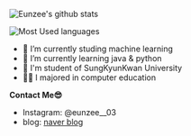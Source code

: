 
![Eunzee's github stats](https://github-readme-stats.vercel.app/api?username=eunjijeon11&show_icons=true&custom_title=Eunzee's+github+states)

![Most Used languages](https://github-readme-stats.vercel.app/api/top-langs/?username=eunjijeon11&layout=compact)

- 🔭 I’m currently studing machine learning
- 🌱 I’m currently learning java & python
- 🏫 I'm student of SungKyunKwan University
- 👩‍🎓 I majored in computer education

**Contact Me😎**  
- Instagram: @eunzee__03
- blog: [naver blog](https://blog.naver.com/eunjiamy)
